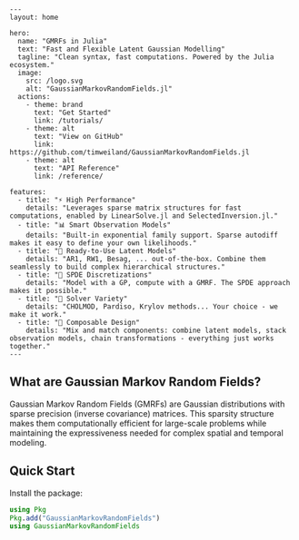 ```@raw html
---
layout: home

hero:
  name: "GMRFs in Julia"
  text: "Fast and Flexible Latent Gaussian Modelling"
  tagline: "Clean syntax, fast computations. Powered by the Julia ecosystem."
  image:
    src: /logo.svg
    alt: "GaussianMarkovRandomFields.jl"
  actions:
    - theme: brand
      text: "Get Started"
      link: /tutorials/
    - theme: alt
      text: "View on GitHub"
      link: https://github.com/timweiland/GaussianMarkovRandomFields.jl
    - theme: alt  
      text: "API Reference"
      link: /reference/

features:
  - title: "⚡ High Performance"
    details: "Leverages sparse matrix structures for fast computations, enabled by LinearSolve.jl and SelectedInversion.jl."
  - title: "📊 Smart Observation Models"
    details: "Built-in exponential family support. Sparse autodiff makes it easy to define your own likelihoods."
  - title: "🎯 Ready-to-Use Latent Models"
    details: "AR1, RW1, Besag, ... out-of-the-box. Combine them seamlessly to build complex hierarchical structures."
  - title: "🔬 SPDE Discretizations"
    details: "Model with a GP, compute with a GMRF. The SPDE approach makes it possible."
  - title: "🧮 Solver Variety"
    details: "CHOLMOD, Pardiso, Krylov methods... Your choice - we make it work."
  - title: "🔗 Composable Design"
    details: "Mix and match components: combine latent models, stack observation models, chain transformations - everything just works together."
---
```

## What are Gaussian Markov Random Fields?

Gaussian Markov Random Fields (GMRFs) are Gaussian distributions with sparse precision (inverse covariance) matrices. This sparsity structure makes them computationally efficient for large-scale problems while maintaining the expressiveness needed for complex spatial and temporal modeling.

## Quick Start

Install the package:

```julia
using Pkg
Pkg.add("GaussianMarkovRandomFields")
using GaussianMarkovRandomFields
```

